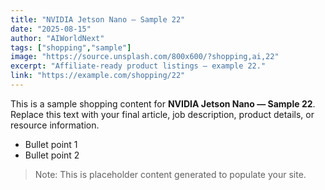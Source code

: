 ```yaml
---
title: "NVIDIA Jetson Nano — Sample 22"
date: "2025-08-15"
author: "AIWorldNext"
tags: ["shopping","sample"]
image: "https://source.unsplash.com/800x600/?shopping,ai,22"
excerpt: "Affiliate-ready product listings — example 22."
link: "https://example.com/shopping/22"
---
```


This is a sample shopping content for **NVIDIA Jetson Nano — Sample 22**. Replace this text with your final article, job description, product details, or resource information.

- Bullet point 1
- Bullet point 2

> Note: This is placeholder content generated to populate your site.

